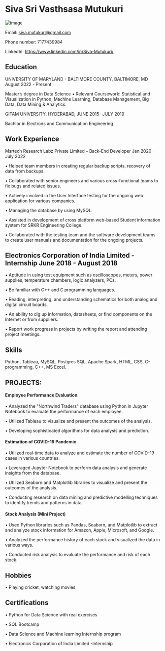# Siva Sri Vasthsasa Mutukuri
![image](https://github.com/DATA-606-2023-FALL-THURSDAY/Mutukuri_siva/assets/113646588/ff404934-7863-4c26-a620-4c63e16d3fee)

Email: siva.mutukuri@gmail.com

Phone number: 7177439984

LinkedIn: https://www.linkedin.com/in/Siva-Mutukuri/

## Education

UNIVERSITY OF MARYLAND - BALTIMORE COUNTY, BALTIMORE, MD August 2022 - Present

Master’s degree in Data Science 
• Relevant Coursework: Statistical and Visualization in Python, Machine Learning, Database Management, Big 
Data, Data Mining & Analytics.

GITAM UNIVERSITY, HYDERABAD, JUNE 2015- JULY 2019

Bachlor in Electrons and Communication Engineering


## Work Experience

Msrtech Research Labz Private Limited – Back-End Developer Jan 2020 - July 2022

• Helped team members in creating regular backup scripts, recovery of data from backups.

• Collaborated with senior engineers and various cross-functional teams to fix bugs and related issues. 

• Actively involved in the User Interface testing for the ongoing web application for various companies. 

• Managing the database by using MySQL. 

• Assisted in development of cross platform web-based Student information system for SRKR Engineering 
College. 

• Collaborated with the testing team and the software development teams to create user manuals and 
documentation for the ongoing projects.

## Electronics Corporation of India Limited -Internship June 2018 - August 2018

• Aptitude in using test equipment such as oscilloscopes, meters, power supplies, temperature chambers, logic 
analyzers, PCs. 

• Be familiar with C++ and C programming languages. 

• Reading, interpreting, and understanding schematics for both analog and digital circuit boards. 

• An ability to dig up information, datasheets, or find components on the Internet or from suppliers. 

• Report work progress in projects by writing the report and attending project meetings.


## Skills

Python, Tableau, MySQL, Postgres SQL, Apache Spark, HTML, CSS, C-programming, C++, MS Excel.


##  PROJECTS:

#### Employee Performance Evaluation 
 
• Analyzed the "Northwind Traders" database using Python in Jupyter Notebook to evaluate the performance of 
each employee. 

• Utilized Tableau to visualize and present the outcomes of the analysis.

• Developing sophisticated algorithms for data analysis and prediction.

#### Estimation of COVID-19 Pandemic 
• Utilized real-time data to analyze and estimate the number of COVID-19 cases in various countries. 

• Leveraged Jupyter Notebook to perform data analysis and generate insights from the database. 

• Utilized Seaborn and Matplotlib libraries to visualize and present the outcomes of the analysis.

• Conducting research on data mining and predictive modelling techniques to identify trends and patterns in data. 
 
#### Stock Analysis (Mini Project)
 
• Used Python libraries such as Pandas, Seaborn, and Matplotlib to extract and analyze stock information for 
Amazon, Apple, Microsoft, and Google.

• Analyzed the performance history of each stock and visualized the data in various ways. 

• Conducted risk analysis to evaluate the performance and risk of each stock.

## Hobbies

• Playing cricket, watching movies


## Certifications

• Python for Data Science with real exercises 

• SQL Bootcamp 

• Data Science and Machine learning Internship program

• Electronics Corporation of India Limited -Internship
